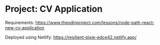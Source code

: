 # Project: CV Application

Requirements: https://www.theodinproject.com/lessons/node-path-react-new-cv-application

Deployed using Netlify: https://resilient-pixie-edce42.netlify.app/
